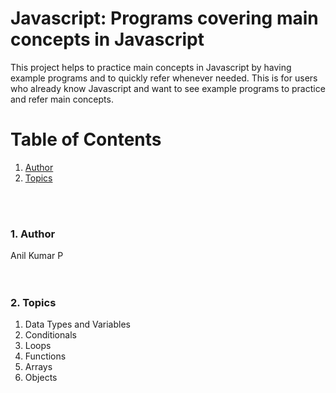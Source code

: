 # Javascript: Programs covering main concepts in Javascript
This project helps to practice main concepts in Javascript by having example programs and to quickly refer whenever needed.  This is for users who already know Javascript and want to see example programs to practice and refer main concepts.


# Table of Contents
1. [Author](#author)
2. [Topics](#topics)


<br><br>
### <a name="author"></a>1. Author

Anil Kumar P
<br>
<br>
<br>

### <a name="topics"></a>2. Topics

1) Data Types and Variables
2) Conditionals
3) Loops
4) Functions
5) Arrays
6) Objects


<br>
<br>
<br>
